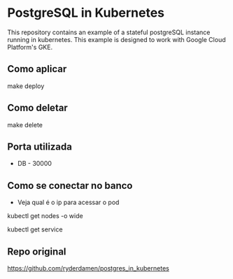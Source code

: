 # PostgreSQL in Kubernetes

This repository contains an example of a stateful postgreSQL instance running in kubernetes. This example is designed to work with Google Cloud Platform's GKE.

## Como aplicar

make deploy

## Como deletar

make delete

## Porta utilizada

- DB - 30000

## Como se conectar no banco

* Veja qual é o ip para acessar o pod

kubectl get nodes -o wide

kubectl get service

## Repo original 

https://github.com/ryderdamen/postgres_in_kubernetes